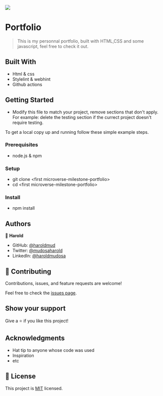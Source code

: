 ![](https://img.shields.io/badge/Microverse-blueviolet)

# Portfolio

> This is my personnal portfolio, built with HTML,CSS and some javascript, feel free to check it out.

## Built With

- Html & css
- Stylelint & webhint
- Github actions

<!-- ## Live Demo (if available) -->

<!-- [Live Demo Link](https://livedemo.com) -->

## Getting Started

- Modify this file to match your project, remove sections that don't apply. For example: delete the testing section if the currect project doesn't require testing.

To get a local copy up and running follow these simple example steps.

### Prerequisites

- node.js & npm

### Setup

- git clone \<first microverse-milestone-portfolio>
- cd \<first microverse-milestone-portfolio>

### Install

- npm install

<!-- ### Usage -->

<!-- ### Run tests -->

<!-- ### Deployment -->

## Authors

👤 **Harold**

- GitHub: [@haroldmud](https://hargithub.com/haroldmud)
- Twitter: [@mudosaharold](https://twitter.com/MudosaHarold)
- LinkedIn: [@haroldmudosa](https://www.linkedin.com/in/harold-mudosa-40124021b/)

<!-- 👤 **Author2**

- GitHub: [@githubhandle](https://github.com/githubhandle)
- Twitter: [@twitterhandle](https://twitter.com/twitterhandle)
- LinkedIn: [LinkedIn](https://linkedin.com/in/linkedinhandle) -->

## 🤝 Contributing

Contributions, issues, and feature requests are welcome!

Feel free to check the [issues page](../../issues/).

## Show your support

Give a ⭐️ if you like this project!

## Acknowledgments

- Hat tip to anyone whose code was used
- Inspiration
- etc

## 📝 License

This project is [MIT](./MIT.md) licensed.
